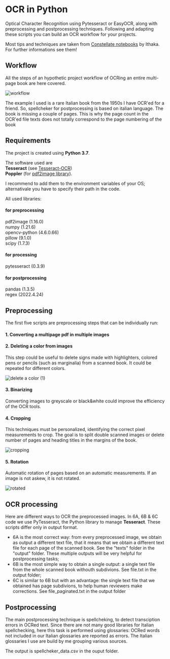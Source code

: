 # OCR in Python
Optical Character Recognition using Pytesseract or EasyOCR, along with preprocessing and postprocessing techniques. Following and adapting these scripts you can build an OCR workflow for your projects.

Most tips and techniques are taken from [Constellate notebooks](https://github.com/ithaka/constellate-notebooks/tree/master/OCR) by Ithaka. For further informations see them!

## Workflow
All the steps of an hypothetic project workflow of OCRing an entire multi-page book are here covered.

![workflow](https://github.com/user-attachments/assets/eefd7b20-6f18-4122-a7e9-a0cb7f5bcba0)

The example I used is a rare Italian book from the 1950s I have OCR'ed for a friend. So, spellcheker for postprocessing is based on italian language. The book is missing a couple of pages. This is why the page count in the OCR'ed file texts does not totally correspond to the page numbering of the book

## Requirements
The project is created using **Python 3.7**.

The software used are\
**Tesseract** (see [Tesseract-OCR](https://github.com/tesseract-ocr/tesseract))\
**Poppler** (for [pdf2image library](https://github.com/Belval/pdf2image)).

I recommend to add them to the environment variables of your OS; alternativale you have to specify their path in the code.

All used libraries:

#### for preprocessing
pdf2image (1.16.0)\
numpy (1.21.6)\
opencv-python (4.6.0.66)\
pillow (9.1.0)\
scipy (1.7.3)

#### for processing
pytesseract (0.3.9)

#### for postprocessing
pandas (1.3.5)\
regex (2022.4.24)

## Preprocessing
The first five scripts are preprocessing steps that can be individually run:

#### 1. Converting a multipage pdf in multiple images

#### 2. Deleting a color from images
This step could be useful to delete signs made with highlighters, colored pens or pencils (such as marginalia) from a scanned book. It could be repeated for different colors.

![delete a color (1)](https://github.com/user-attachments/assets/273ec49d-1f6c-4deb-a63c-9f7562625344)

#### 3. Binarizing
Converting images to greyscale or black&white could improve the efficiency of the OCR tools.

#### 4. Cropping
This techniques must be personalized, identifying the correct pixel measurements to crop. The goal is to split double scanned images or delete number of pages and heading titles in the margins of the book.

![cropping](https://github.com/user-attachments/assets/d083641f-6732-4e6d-bcc2-5c7aafb63e63)

#### 5. Rotation
Automatic rotation of pages based on an automatic measurements. If an image is not askew, it is not rotated.

![rotated](https://github.com/user-attachments/assets/2de8e10a-8054-4bb6-ba13-9f275f150f72)

## OCR processing

Here are different ways to OCR the preprocessed images. In 6A, 6B & 6C code we use PyTesseract, the Python library to manage **Tesseract**. These scripts differ only in output format.
- 6A is the most correct way: from every preprocessed image, we obtain as output a different text file, that it means that we obtain a different text file for each page of the scanned book. See the "texts" folder in the "output" folder. These multiple outputs will be very helpful for postprocessing tasks;
- 6B is the most simple way to obtain a single output: a single text file from the whole scanned book withouth subdivions. See file.txt in the output folder;
- 6C is similar to 6B but with an advantage: the single text file that we obtained has page subdivions, to help human reviewers make corrections. See file_paginated.txt in the output folder

## Postprocessing
The main postprocessing technique is spellcheking, to detect transciption errors in OCRed text. Since there are not many good libraries for Italian spellchecking, here this task is performed using glossaries: OCRed words not included in our Italian glossaries are reported as errors. The Italian glossaries I use are build by me grouping various sources.

The output is spellcheker_data.csv in the ouput folder.
